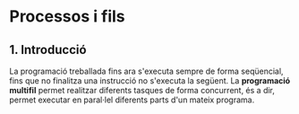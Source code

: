 # Processos i fils

## 1. Introducció

La programació treballada fins ara s'executa sempre de forma seqüencial, fins que no finalitza una instrucció no s'executa la següent.
La **programació multifil** permet realitzar diferents tasques de forma concurrent, és a dir, permet executar en paral·lel diferents parts d'un mateix programa.


